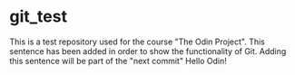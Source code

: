 # git_test
This is a test repository used for the course "The Odin Project". This sentence has been added in order to show the functionality of Git. Adding this sentence will be part of the "next commit"
Hello Odin!